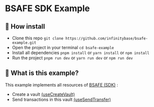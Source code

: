 # BSAFE SDK Example

## 📜 How install

- Clone this repo `git clone https://github.com/infinitybase/bsafe-example.git`
- Open the project in your terminal `cd bsafe-example`
- Install all dependencies `pnpm install` or `yarn install` or `npm install`
- Run the project `pnpm run dev` or `yarn run dev` or `npm run dev`


## 🧐 What is this example?

This example implements all resources of [BSAFE (SDK)](https://github.com/infinitybase/bsafe) :

- Create a vault [(useCreateVault)](./src/hooks/bsafe/useCreateVault.ts)
- Send transactions in this vault [(useSendTransfer)](./src/hooks/bsafe/useSendTransfer.ts)



